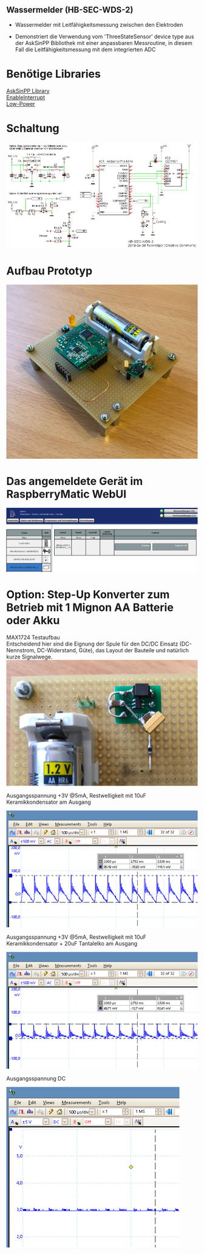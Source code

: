 
## Wassermelder (HB-SEC-WDS-2)

- Wassermelder mit Leitfähigkeitsmessung zwischen den Elektroden

- Demonstriert die Verwendung vom 'ThreeStateSensor' device type aus der AskSinPP Bibliothek mit einer anpassbaren Messroutine, in diesem Fall die Leitfähigkeitsmessung mit dem integrierten ADC

# Benötige Libraries

[AskSinPP Library](https://github.com/pa-pa/AskSinPP)</br>
[EnableInterrupt](https://github.com/GreyGnome/EnableInterrupt)</br>
[Low-Power](https://github.com/rocketscream/Low-Power)

# Schaltung
![pic](Images/Schaltung.png)

# Aufbau Prototyp

![pic](Images/Prototyp.jpg)

# Das angemeldete Gerät im RaspberryMatic WebUI

![pic](Images/WebUI.png)

# Option: Step-Up Konverter zum Betrieb mit 1 Mignon AA Batterie oder Akku

MAX1724 Testaufbau<br>
Entscheidend hier sind die Eignung der Spule für den DC/DC Einsatz (DC-Nennstrom, DC-Widerstand, Güte), das Layout der Bauteile und natürlich kurze Signalwege.
![pic](Images/MAX1724.jpg)


Ausgangsspannung +3V @5mA, Restwelligkeit mit 10uF Keramikkondensator am Ausgang

![pic](Images/step-up_output_AC_with_10u.png)

Ausgangsspannung +3V @5mA, Restwelligkeit mit 10uF Keramikkondensator + 20uF Tantalelko am Ausgang

![pic](Images/step-up_output_AC_with_10u_20u.png)

Ausgangsspannung DC

![pic](Images/step-up_output_DC.png)
